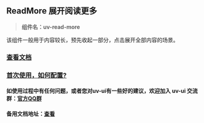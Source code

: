 ## ReadMore 展开阅读更多 

> **组件名：uv-read-more**

该组件一般用于内容较长，预先收起一部分，点击展开全部内容的场景。

### [查看文档](https://www.uvui.cn/components/readMore.html)

### <a href="https://www.uvui.cn/components/quickstart.html" target="_blank">首次使用，如何配置?</a>

#### 如使用过程中有任何问题，或者您对uv-ui有一些好的建议，欢迎加入 uv-ui 交流群：<a href="https://www.uvui.cn/components/addQQGroup.html" target="_blank">官方QQ群</a>

#### 备用文档地址：[查看](https://uvui.ppiyy.cn/components/readMore.html)